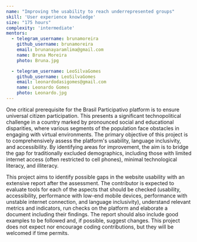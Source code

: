 ```yaml
---
name: "Improving the usability to reach underrepresented groups"
skill: 'User experience knowledge'
size: "175 hours"
complexity: 'intermediate'
mentors: 
  - telegram_username: brunamoreira
    github_username: brunamoreira
    email: brunanayaramlima@gmail.com
    name: Bruna Moreira
    photo: Bruna.jpg

  - telegram_username: LeoSilvaGomes
    github_username: LeoSilvaGomes
    email: leonardodasigomes@gmail.com
    name: Leonardo Gomes
    photo: Leonardo.jpg
---
```

One critical prerequisite for the Brasil Participativo platform is to ensure universal citizen participation. This presents a significant technopolitical challenge in a country marked by pronounced social and educational disparities, where various segments of the population face obstacles in engaging with virtual environments. The primary objective of this project is to comprehensively assess the platform's usability, language inclusivity, and accessibility. By identifying areas for improvement, the aim is to bridge the gap for traditionally excluded demographics, including those with limited internet access (often restricted to cell phones), minimal technological literacy, and illiteracy.

This project aims to identify possible gaps in the website usability with an extensive report after the assessment. The contributor is expected to evaluate tools for each of the aspects that should be checked (usability, accessibility, performance with low-end mobile devices, performance with unstable internet connection, and language inclusivity), understand relevant metrics and indicators, run checks on the platform and elaborate a document including their findings. The report should also include good examples to be followed and, if possible, suggest changes. This project does not expect nor encourage coding contributions, but they will be welcomed if time permits.


